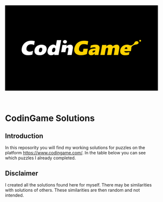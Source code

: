 ﻿[![CodinGame](/codingame.png)](https://www.codingame.com/ "CodinGame")

<br>

# CodinGame Solutions

## Introduction
In this reposority you will find my working solutions for puzzles on the platform https://www.codingame.com/. In the table below you can see which puzzles I already completed.

## Disclaimer
I created all the solutions found here for myself. There may be similarities with solutions of others. These similarities are then random and not intended.
